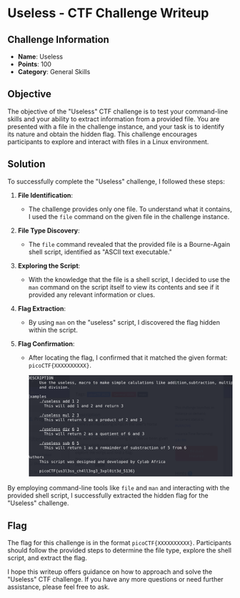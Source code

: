 # Useless - CTF Challenge Writeup

## Challenge Information
- **Name**: Useless
- **Points**: 100
- **Category**: General Skills

## Objective
The objective of the "Useless" CTF challenge is to test your command-line skills and your ability to extract information from a provided file. You are presented with a file in the challenge instance, and your task is to identify its nature and obtain the hidden flag. This challenge encourages participants to explore and interact with files in a Linux environment.

## Solution
To successfully complete the "Useless" challenge, I followed these steps:

1. **File Identification**:
   - The challenge provides only one file. To understand what it contains, I used the `file` command on the given file in the challenge instance.

2. **File Type Discovery**:
   - The `file` command revealed that the provided file is a Bourne-Again shell script, identified as "ASCII text executable."

3. **Exploring the Script**:
   - With the knowledge that the file is a shell script, I decided to use the `man` command on the script itself to view its contents and see if it provided any relevant information or clues.

4. **Flag Extraction**:
   - By using `man` on the "useless" script, I discovered the flag hidden within the script.

5. **Flag Confirmation**:
   - After locating the flag, I confirmed that it matched the given format: `picoCTF{XXXXXXXXXX}`.


      ![Flag](flag.png)

By employing command-line tools like `file` and `man` and interacting with the provided shell script, I successfully extracted the hidden flag for the "Useless" challenge.

## Flag
The flag for this challenge is in the format `picoCTF{XXXXXXXXXX}`. Participants should follow the provided steps to determine the file type, explore the shell script, and extract the flag.

I hope this writeup offers guidance on how to approach and solve the "Useless" CTF challenge. If you have any more questions or need further assistance, please feel free to ask.
